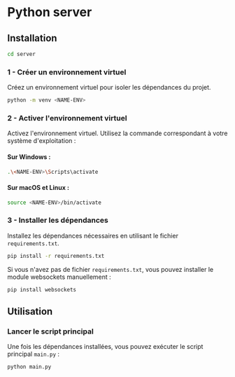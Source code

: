 # Python server

## Installation

```bash
cd server
```

### 1 - Créer un environnement virtuel
Créez un environnement virtuel pour isoler les dépendances du projet.
```bash
python -m venv <NAME-ENV>
```

### 2 - Activer l'environnement virtuel
Activez l'environnement virtuel. Utilisez la commande correspondant à votre système d'exploitation :

#### Sur Windows :

```bash
.\<NAME-ENV>\Scripts\activate
```

#### Sur macOS et Linux :

```bash
source <NAME-ENV>/bin/activate
```

### 3 - Installer les dépendances
Installez les dépendances nécessaires en utilisant le fichier `requirements.txt`.

```bash
pip install -r requirements.txt
```

Si vous n'avez pas de fichier `requirements.txt`, vous pouvez installer le module websockets manuellement :

```bash
pip install websockets
```

## Utilisation

### Lancer le script principal
Une fois les dépendances installées, vous pouvez exécuter le script principal `main.py` :

```bash
python main.py
```